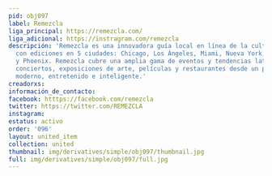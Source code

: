 ```yaml
---
pid: obj097
label: Remezcla
liga_principal: https://remezcla.com/
liga_adicional: https://instragram.com/remezcla
descripción: 'Remezcla es una innovadora guía local en línea de la cultura latina
  con ediciones en 5 ciudades: Chicago, Los Ángeles, Miami, Nueva York, San Francisco
  y Phoenix. Remezcla cubre una amplia gama de eventos y tendencias latinas que incluyen
  conciertos, exposiciones de arte, películas y restaurantes desde un punto de vista
  moderno, entretenido e inteligente.'
creadorxs: 
información_de_contacto: 
facebook: htttps://facebook.com/remezcla
twitter: https://twitter.com/REMEZCLA
instagram: 
estatus: activo
order: '096'
layout: united_item
collection: united
thumbnail: img/derivatives/simple/obj097/thumbnail.jpg
full: img/derivatives/simple/obj097/full.jpg
---
```

